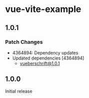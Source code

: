 # vue-vite-example

## 1.0.1

### Patch Changes

- 4364894: Dependency updates
- Updated dependencies [4364894]
  - vueberschrift@1.0.1

## 1.0.0

Initial release

